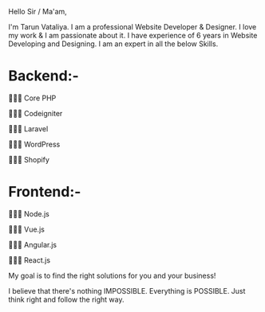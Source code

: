 Hello Sir / Ma'am,


I'm Tarun Vataliya. I am a professional Website Developer & Designer. I love my work & I am passionate about it. I have experience of 6 years in Website Developing and Designing. I am an expert in all the below Skills.


Backend:-
========
👨🏻‍💻 Core PHP

👨🏻‍💻 Codeigniter

👨🏻‍💻 Laravel

👨🏻‍💻 WordPress

👨🏻‍💻 Shopify


Frontend:-
========
👨🏻‍💻 Node.js

👨🏻‍💻 Vue.js

👨🏻‍💻 Angular.js

👨🏻‍💻 React.js



My goal is to find the right solutions for you and your business!


I believe that there's nothing IMPOSSIBLE. Everything is POSSIBLE. Just think right and follow the right way.

